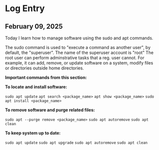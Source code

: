 # Log Entry

## February 09, 2025

Today I learn how to manage software using the sudo and apt commands. 

The sudo command is used to "execute a command as another user", by default, the "superuser".
The name of the superuser account is "root"
The root user can perform adminstrative tasks that a reg. user cannot. 
For example, it can add, remove, or update software on a system, modify files or directories outside home directories.

**Important commands from this section:** 

**To locate and install software:**

```sudo apt update```
```apt search <package_name>```
```apt show <package_name>```
```sudo apt install <package_name>```

**To remove software and purge related files:**

```sudo apt --purge remove <package_name>```
```sudo apt autoremove```
```sudo apt clean```

**To keep system up to date:**

```sudo apt update```
```sudo apt upgrade```
```sudo apt autoremove```
```sudo apt clean```




